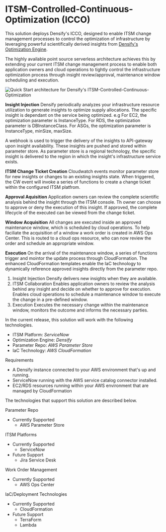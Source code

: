 # ITSM-Controlled-Continuous-Optimization (ICCO)
This solution deploys Densify's ICCO, designed to enable ITSM change management processes to control the optimization of infrastructure by leveraging powerful scientifically derived insights from [Densify's Optimization Engine](https://densify.com).

The highly available point source serverless architecture achieves this by extending your current ITSM change management process to enable both application owners and cloud operations to tightly control the infrastructure optimization process through insight review/approval, maintenance window scheduling and execution.

![Quick Start architecture for Densify's ITSM-Controlled-Continuous-Optimization](https://github.com/densify-quick-start/ITSM-Controlled-Continuous-Optimization/blob/master/img/architecture.PNG)

**Insight Injection**
Densify periodically analyzes your infrastructure resource utilization to generate insights to optimize supply allocations.  The specific insight is dependant on the service being optimized.  e.g For EC2, the optimization parameter is InstanceType.  For RDS, the optimization parameter is DBInstanceClass.  For ASGs, the optimization parameter is InstanceType, minSize, maxSize.

A webhook is used to trigger the delivery of the insights to API-gateway upon insight availability.  These insights are pushed and stored within parameter store.  As parameter store is a regional technology, the specific insight is delivered to the region in which the insight's infrastructure service exists.

**ITSM Change Ticket Creation**
Cloudwatch events monitor parameter store for new insights or changes to an existing insights state.  When triggered, the CW event will invoke a series of functions to create a change ticket within the configured ITSM platfrom.

**Approval Aquisition**
Application owners can review the complete scientific analysis behind the insight through the ITSM console.  Th owner can choose to approve or deny the execution of this insight.  If approved, the complete lifecycle of the executed can be viewed from the change ticket.

**Window Acquisition**
All changes are executed inside an approved maintenance window, which is scheduled by cloud operations.  To help faciliate the acquisition of a window a work order is created in AWS Ops Center.  This is routed to a cloud ops resource, who can now review the order and schedule an appropriate window.  

**Execution**
On the arrival of the maintenance window, a series of functions trigger and mointor the update process through CloudFormation.  The enhanced CloudFormation templates enable the IaC technology to dynamically reference approved insights directly from the parameter repo.

1) Insight Injection
  Densify delivers new insights when they are available.  
2) ITSM Collaboration
  Enables application owners to review the analysis behind any insight and decide on whether to approve for execution.  
  Enables cloud operations to schedule a maintenance window to execute the change in a pre-defined window.
3) Execution
  Executes the necessary change within the maintenance window, monitors the outcome and informs the necessary parties.
  
In the current release, this solution will work with the following technologies.
- ITSM Platform: *ServiceNow*
- Optimization Engine: *Densify*
- Parameter Repo: *AWS Parameter Store*
- IaC Technology: *AWS CloudFormation*


Requirements
- A Densify instance connected to your AWS environment that's up and running.
- ServiceNow running with the AWS service catalog connector installed.  
- EC2/RDS resources running within your AWS environment that are managed by CloudFormation

The technologies that support this solution are described below.

Parameter Repo
- Currently Supported
  - AWS Parameter Store
 
ITSM Platforms
- Currently Supported
  - ServiceNow
- Future Support
  - Jira Service Desk

Work Order Management
- Currently Supported
  - AWS Ops Center
  
IaC/Deployment Technologies
- Currently Supported
  - CloudFormation
- Future Support
  - TerraForm
  - Lambda
